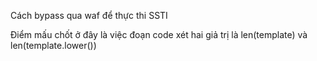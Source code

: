 Cách bypass qua waf để thực thi SSTI

Điểm mấu chốt ở đây là việc đoạn code xét hai giả trị là len(template) và len(template.lower())